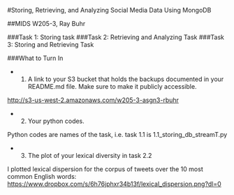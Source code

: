 #Storing, Retrieving, and Analyzing Social Media Data Using MongoDB

##MIDS W205-3, Ray Buhr

###Task 1: Storing task
###Task 2: Retrieving and Analyzing Task
###Task 3: Storing and Retrieving Task

###What to Turn In
- 1.  A link to your S3 bucket that holds the backups documented in your README.md file. Make sure to make it publicly accessible.

http://s3-us-west-2.amazonaws.com/w205-3-asgn3-rbuhr

- 2.  Your python codes.

Python codes are names of the task, i.e. task 1.1 is 1.1_storing_db_streamT.py

- 3.  The plot of your lexical diversity in task 2.2

I plotted lexical dispersion for the corpus of tweets over the 10 most common English words: 
https://www.dropbox.com/s/6h76jphxr34b13f/lexical_dispersion.png?dl=0
